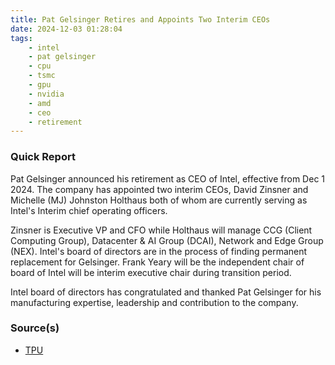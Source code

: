 ```yaml
---
title: Pat Gelsinger Retires and Appoints Two Interim CEOs
date: 2024-12-03 01:28:04
tags:
    - intel
    - pat gelsinger
    - cpu
    - tsmc
    - gpu
    - nvidia
    - amd
    - ceo
    - retirement
---
```



### Quick Report

Pat Gelsinger announced his retirement as CEO of Intel, effective from Dec 1 2024. The company has appointed two interim CEOs, David Zinsner and Michelle (MJ) Johnston Holthaus both of whom are currently serving as Intel\'s Interim chief operating officers.
<!-- more -->
Zinsner is Executive VP and CFO while Holthaus will manage CCG (Client Computing Group), Datacenter & AI Group (DCAI), Network and Edge Group (NEX). Intel\'s board of directors are in the process of finding permanent replacement for Gelsinger. Frank Yeary will be the independent chair of board of Intel will be interim executive chair during transition period.

Intel board of directors has congratulated and thanked Pat Gelsinger for his manufacturing expertise, leadership and contribution to the company.

### Source(s)

- [TPU][def]

[def]: https://www.techpowerup.com/329400/intel-ceo-pat-gelsinger-retires-company-appoints-two-interim-co-ceos

